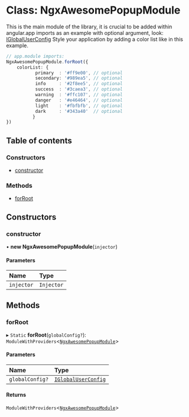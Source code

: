 # Class: NgxAwesomePopupModule

This is the main module of the library, it is crucial to be added within angular.app
imports as an example with optional argument, look: [IGlobalUserConfig](#/documentation/interface-IGlobalUserConfig)
Style your application by adding a color list like in this example.

```typescript
// app.module imports:
NgxAwesomePopupModule.forRoot({
    colorList: {
           primary  : '#ff9e00', // optional
           secondary: '#989ea5', // optional
           info     : '#2f8ee5', // optional
           success  : '#3caea3', // optional
           warning  : '#ffc107', // optional
           danger   : '#e46464', // optional
           light    : '#fbfbfb', // optional
           dark     : '#343a40'  // optional
          }
})
```

## Table of contents

### Constructors

- [constructor](#/documentation/class-NgxAwesomePopupModule#constructor)

### Methods

- [forRoot](#/documentation/class-NgxAwesomePopupModule#forroot)

## Constructors

### constructor

• **new NgxAwesomePopupModule**(`injector`)

#### Parameters

| Name | Type |
| :------ | :------ |
| `injector` | `Injector` |

## Methods

### forRoot

▸ `Static` **forRoot**(`globalConfig?`): `ModuleWithProviders`<[`NgxAwesomePopupModule`](#/documentation/class-NgxAwesomePopupModule)\>

#### Parameters

| Name | Type |
| :------ | :------ |
| `globalConfig?` | [`IGlobalUserConfig`](#/documentation/interface-IGlobalUserConfig) |

#### Returns

`ModuleWithProviders`<[`NgxAwesomePopupModule`](#/documentation/class-NgxAwesomePopupModule)\>

